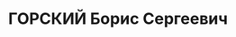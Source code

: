 ---
title: ГОРСКИЙ Борис Сергеевич
description: 'Род. в 1889, Костромская обл., Кострома, русский, обр.: незаконченное
  высшее. Проживал: Алма-Ата. Руководитель группы

  Арестован УГБ УНКВД Алма-Атинской обл. 20.08.1937. Обв. по ст. 58-10 УК РСФСР. Приговор:
  ВК ВС СССР, 26.02.1938 – 15 лет ИТЛ.

  Реабилитирован Прокуратурой Казахской ССР 29.01.1969 за отсутствием состава преступления'
---